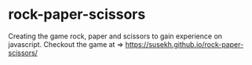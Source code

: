 # rock-paper-scissors
Creating the game rock, paper and scissors to gain experience on javascript.
Checkout the game at => https://susekh.github.io/rock-paper-scissors/